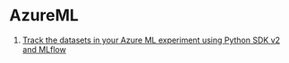 # AzureML

1. [Track the datasets in your Azure ML experiment using Python SDK v2 and MLflow](https://github.com/HristinaJilova/AzureML/blob/main/TrackingDatasetsMLflow/TrackingDatasets)
